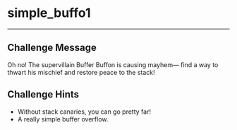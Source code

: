 # simple_buffo1

---

## Challenge Message
Oh no! The supervillain Buffer Buffon is causing mayhem— find a way to thwart his mischief and restore peace to the stack!

## Challenge Hints
* Without stack canaries, you can go pretty far!
* A really simple buffer overflow.